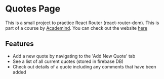 # Quotes Page

This is a small project to practice React Router (react-router-dom). This is part of a course by [Academind](https://www.udemy.com/course/react-the-complete-guide-incl-redux/). You can check out the website [here](https://react-http-20032.firebaseapp.com/quotes)

## Features

- Add a new quote by navigating to the 'Add New Quote' tab
- See a list of all current quotes (stored in firebase DB)
- Check out details of a quote including any comments that have been added
